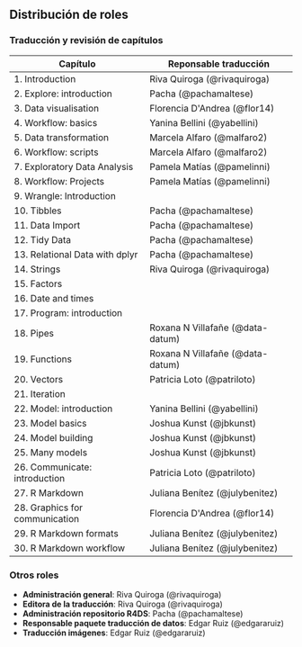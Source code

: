 ## Distribución de roles

### Traducción y revisión de capítulos

| Capítulo | Reponsable traducción |
|----------|-----------------------|
| 1. Introduction | Riva Quiroga (@rivaquiroga) |
| 2. Explore: introduction | Pacha (@pachamaltese) |
| 3. Data visualisation | Florencia D'Andrea (@flor14) |
| 4. Workflow: basics | Yanina Bellini (@yabellini) |
| 5. Data transformation | Marcela Alfaro (@malfaro2) |
| 6. Workflow: scripts | Marcela Alfaro (@malfaro2) |
| 7. Exploratory Data Analysis | Pamela Matías (@pamelinni) |
| 8. Workflow: Projects | Pamela Matías (@pamelinni) |
| 9. Wrangle: Introduction |
| 10. Tibbles | Pacha (@pachamaltese) |
| 11. Data Import | Pacha (@pachamaltese) |
| 12. Tidy Data | Pacha (@pachamaltese) |
| 13. Relational Data with dplyr | Pacha (@pachamaltese) |
| 14. Strings | Riva Quiroga (@rivaquiroga) |
| 15. Factors |
| 16. Date and times |
| 17. Program: introduction |
| 18. Pipes | Roxana N Villafañe (@data-datum) |
| 19. Functions | Roxana N Villafañe (@data-datum)|
| 20. Vectors | Patricia Loto (@patriloto) |
| 21. Iteration |
| 22. Model: introduction | Yanina Bellini (@yabellini) |
| 23. Model basics | Joshua Kunst (@jbkunst) |
| 24. Model building | Joshua Kunst (@jbkunst) |
| 25. Many models | Joshua Kunst (@jbkunst) |
| 26. Communicate: introduction | Patricia Loto (@patriloto) |
| 27. R Markdown | Juliana Benítez (@julybenitez) |
| 28. Graphics for communication | Florencia D'Andrea (@flor14) |
| 29. R Markdown formats | Juliana Benítez (@julybenitez) |
| 30. R Markdown workflow | Juliana Benítez (@julybenitez) |

### Otros roles

* __Administración general__: Riva Quiroga (@rivaquiroga)
* __Editora de la traducción__: Riva Quiroga (@rivaquiroga)
* __Administración repositorio R4DS__: Pacha (@pachamaltese)
* __Responsable paquete traducción de datos__: Edgar Ruiz (@edgararuiz)
* __Traducción imágenes__: Edgar Ruiz (@edgararuiz)
